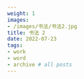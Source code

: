 ```yaml
---
weight: 1
images:
- /images/书法/书法2.jpg
title: 书法 2
date: 2022-07-23
tags:
- work
- word
- archive # all posts
---
```


